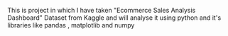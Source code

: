 This is project in which I have taken "Ecommerce Sales Analysis Dashboard" Dataset from Kaggle and will analyse it using python and it's libraries like pandas , matplotlib and numpy